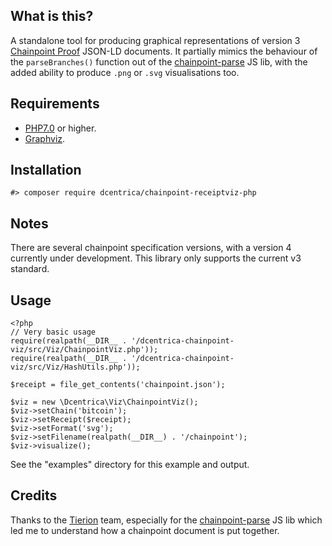 ## What is this?

A standalone tool for producing graphical representations of version 3 [Chainpoint Proof](https://chainpoint.org) JSON-LD documents. It partially mimics the behaviour of the `parseBranches()` function
out of the [chainpoint-parse](https://github.com/chainpoint/chainpoint-parse) JS lib, with the added ability to produce `.png` or `.svg` visualisations too.

## Requirements

* [PHP7.0](https://secure.php.net/) or higher.
* [Graphviz](https://graphviz.org/).

## Installation

    #> composer require dcentrica/chainpoint-receiptviz-php

## Notes

There are several chainpoint specification versions, with a version 4 currently under development. This library only supports the current v3 standard.

## Usage

    <?php
    // Very basic usage
    require(realpath(__DIR__ . '/dcentrica-chainpoint-viz/src/Viz/ChainpointViz.php'));
    require(realpath(__DIR__ . '/dcentrica-chainpoint-viz/src/Viz/HashUtils.php'));

    $receipt = file_get_contents('chainpoint.json');

    $viz = new \Dcentrica\Viz\ChainpointViz();
    $viz->setChain('bitcoin');
    $viz->setReceipt($receipt);
    $viz->setFormat('svg');
    $viz->setFilename(realpath(__DIR__) . '/chainpoint');
    $viz->visualize();

See the "examples" directory for this example and output.

## Credits

Thanks to the [Tierion](https://tierion.com/) team, especially for the [chainpoint-parse](https://github.com/chainpoint/chainpoint-parse) JS lib which led me to understand how
a chainpoint document is put together.
